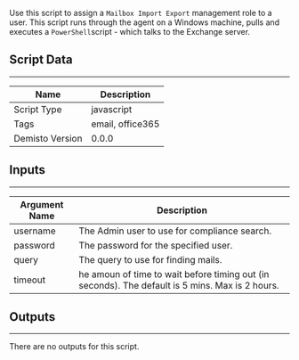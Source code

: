 Use this script to assign a `Mailbox Import Export` management role to a user. This script runs through the agent on a Windows machine, pulls and executes a  `PowerShell`script - which talks to the Exchange server.
## Script Data
---

| **Name** | **Description** |
| --- | --- |
| Script Type | javascript |
| Tags | email, office365 |
| Demisto Version | 0.0.0 |

## Inputs
---

| **Argument Name** | **Description** |
| --- | --- |
| username | The Admin user to use for compliance search. |
| password | The password for the specified user. |
| query | The query to use for finding mails. |
| timeout | he amoun of time to wait before timing out (in seconds). The default is 5 mins. Max is 2 hours. |

## Outputs
---
There are no outputs for this script.
